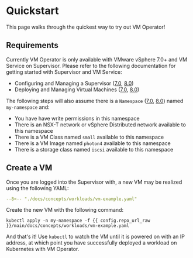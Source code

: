 # Quickstart

This page walks through the quickest way to try out VM Operator!

## Requirements

Currently VM Operator is only available with VMware vSphere 7.0+ and VM Service on Supervisor. Please refer to the following documentation for getting started with Supervisor and VM Service:

* Configuring and Managing a Supervisor ([7.0](https://docs.vmware.com/en/VMware-vSphere/7.0/vmware-vsphere-with-tanzu/GUID-21ABC792-0A23-40EF-8D37-0367B483585E.html), [8.0](https://docs.vmware.com/en/VMware-vSphere/8.0/vsphere-with-tanzu-installation-configuration/GUID-21ABC792-0A23-40EF-8D37-0367B483585E.html))
* Deploying and Managing Virtual Machines ([7.0](https://docs.vmware.com/en/VMware-vSphere/7.0/vmware-vsphere-with-tanzu/GUID-F81E3535-C275-4DDE-B35F-CE759EA3B4A0.html), [8.0](https://docs.vmware.com/en/VMware-vSphere/8.0/vsphere-with-tanzu-services-workloads/GUID-F81E3535-C275-4DDE-B35F-CE759EA3B4A0.html))

The following steps will also assume there is a `Namespace` ([7.0](https://docs.vmware.com/en/VMware-vSphere/7.0/vmware-vsphere-with-tanzu/GUID-1544C9FE-0B23-434E-B823-C59EFC2F7309.html), [8.0](https://docs.vmware.com/en/VMware-vSphere/8.0/vsphere-with-tanzu-installation-configuration/GUID-1544C9FE-0B23-434E-B823-C59EFC2F7309.html)) named `my-namespace` and:

* You have have write permissions in this namespace
* There is an NSX-T network or vSphere Distributed network available to this namespace
* There is a VM Class named `small` available to this namespace
* There is a VM Image named `photon4` available to this namespace
* There is a storage class named `iscsi` available to this namespace

## Create a VM

Once you are logged into the Supervisor with, a new VM may be realized using the following YAML:

```yaml title="vm-example.yaml"
--8<-- "./docs/concepts/workloads/vm-example.yaml"
```

Create the new VM with the following command:

```shell
kubectl apply -n my-namespace -f {{ config.repo_url_raw }}/main/docs/concepts/workloads/vm-example.yaml
```

And that's it! Use `kubectl` to watch the VM until it is powered on with an IP address, at which point you have successfully deployed a workload on Kubernetes with VM Operator.
